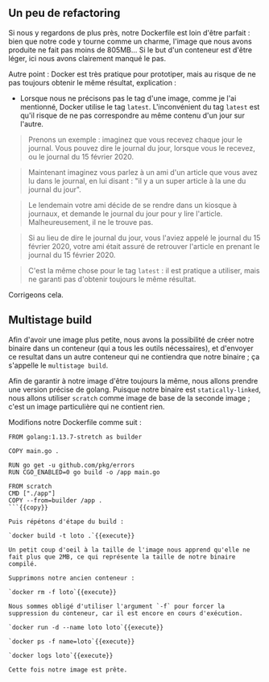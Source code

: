 ## Un peu de refactoring

Si nous y regardons de plus près, notre Dockerfile est loin d'être parfait : bien que notre code y tourne comme un charme, l'image que nous avons produite ne fait pas moins de 805MB... Si le but d'un conteneur est d'être léger, ici nous avons clairement manqué le pas.

Autre point : Docker est très pratique pour prototiper, mais au risque de ne pas toujours obtenir le même résultat, explication :

- Lorsque nous ne précisons pas le tag d'une image, comme je l'ai mentionné, Docker utilise le tag `latest`. L'inconvénient du tag `latest` est qu'il risque de ne pas correspondre au même contenu d'un jour sur l'autre.

> Prenons un exemple : imaginez que vous recevez chaque jour le journal. Vous pouvez dire le journal du jour, lorsque vous le recevez, ou le journal du 15 février 2020.

> Maintenant imaginez vous parlez à un ami d'un article que vous avez lu dans le journal, en lui disant : "il y a un super article à la une du journal du jour".

> Le lendemain votre ami décide de se rendre dans un kiosque à journaux, et demande le journal du jour pour y lire l'article. Malheureusement, il ne le trouve pas.

> Si au lieu de dire le journal du jour, vous l'aviez appelé le journal du 15 février 2020, votre ami était assuré de retrouver l'article en prenant le journal du 15 février 2020.

> C'est la même chose pour le tag `latest` : il est pratique a utiliser, mais ne garanti pas d'obtenir toujours le même résultat.

Corrigeons cela.

## Multistage build

Afin d'avoir une image plus petite, nous avons la possibilité de créer notre binaire dans un conteneur (qui a tous les outils nécessaires), et d'envoyer ce resultat dans un autre conteneur qui ne contiendra que notre binaire ; ça s'appelle le `multistage build`.

Afin de garantir à notre image d'être toujours la même, nous allons prendre une version précise de golang. Puisque notre binaire est `statically-linked`, nous allons utiliser `scratch` comme image de base de la seconde image ; c'est un image particulière qui ne contient rien.

Modifions notre Dockerfile comme suit :

```
FROM golang:1.13.7-stretch as builder

COPY main.go .

RUN go get -u github.com/pkg/errors
RUN CGO_ENABLED=0 go build -o /app main.go

FROM scratch
CMD ["./app"]
COPY --from=builder /app .
```{{copy}}

Puis répétons d'étape du build :

`docker build -t loto .`{{execute}}

Un petit coup d'oeil à la taille de l'image nous apprend qu'elle ne fait plus que 2MB, ce qui représente la taille de notre binaire compilé.

Supprimons notre ancien conteneur :

`docker rm -f loto`{{execute}}

Nous sommes obligé d'utiliser l'argument `-f` pour forcer la suppression du conteneur, car il est encore en cours d'exécution.

`docker run -d --name loto loto`{{execute}}

`docker ps -f name=loto`{{execute}}

`docker logs loto`{{execute}}

Cette fois notre image est prête.